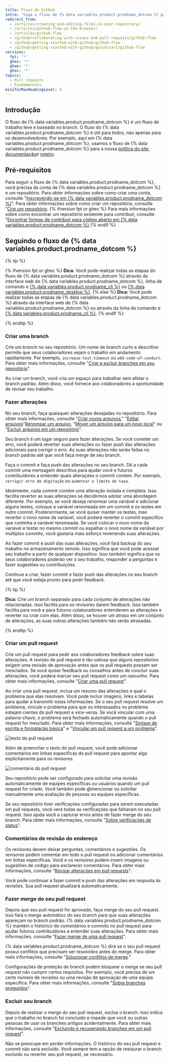```yaml
---
title: Fluxo do GitHub
intro: 'Siga o fluxo de {% data variables.product.prodname_dotcom %} para colaborar em projetos.'
redirect_from:
  - /articles/creating-and-editing-files-in-your-repository/
  - /articles/github-flow-in-the-browser/
  - /articles/github-flow
  - /github/collaborating-with-issues-and-pull-requests/github-flow
  - /github/getting-started-with-github/github-flow
  - /github/getting-started-with-github/quickstart/github-flow
versions:
  fpt: '*'
  ghes: '*'
  ghae: '*'
  ghec: '*'
topics:
  - Pull requests
  - Fundamentals
miniTocMaxHeadingLevel: 3
---
```


## Introdução

O fluxo de {% data variables.product.prodname_dotcom %} é um fluxo de trabalho leve e baseado no branch. O fluxo do {% data variables.product.prodname_dotcom %} é útil para todos, não apenas para os desenvolvedores. Por exemplo, aqui em {% data variables.product.prodname_dotcom %}, usamos o fluxo de {% data variables.product.prodname_dotcom %} para a nossa [política do site](https://github.com/github/site-policy), [documentação](https://github.com/github/docs)e [roteiro](https://github.com/github/roadmap).

## Pré-requisitos

Para seguir o fluxo de {% data variables.product.prodname_dotcom %}, você precisa da conta de {% data variables.product.prodname_dotcom %} e um repositório. Para obter informações sobre como criar uma conta, consulte "[Inscrevendo-se em {% data variables.product.prodname_dotcom %}](/github/getting-started-with-github/signing-up-for-github)". Para obter informações sobre como criar um repositório, consulte "[Crie um repositório](/github/getting-started-with-github/create-a-repo). {% ifversion fpt or ghec %} Para mais informações sobre como encontrar um repositório existente para contribuir, consulte "[Encontrar formas de contribuir para código aberto em {% data variables.product.prodname_dotcom %}](/github/getting-started-with-github/finding-ways-to-contribute-to-open-source-on-github).{% endif %}

## Seguindo o fluxo de {% data variables.product.prodname_dotcom %}

{% tip %}

{% ifversion fpt or ghec %}
**Dica:** Você pode realizar todas as etapas do fluxo de {% data variables.product.prodname_dotcom %} através da interface web de {% data variables.product.prodname_dotcom %}, linha de comando e [{% data variables.product.prodname_cli %}](https://cli.github.com) ou [{% data variables.product.prodname_desktop %}](/free-pro-team@latest/desktop).
{% else %}
**Dica:** Você pode realizar todas as etapas de {% data variables.product.prodname_dotcom %} através da interface web de {% data variables.product.prodname_dotcom %} ou através da linha de comando e [{% data variables.product.prodname_cli %}](https://cli.github.com).
{% endif %}

{% endtip %}

### Criar uma branch

  Crie um branch no seu repositório. Um nome de branch curto e descritivo permite que seus colaboradores vejam o trabalho em andamento rapidamente. Por exemplo, `increase-test-timeout` ou `add-code-of-conduct`. Para obter mais informações, consulte "[Criar e excluir branches em seu repositório](/github/collaborating-with-issues-and-pull-requests/creating-and-deleting-branches-within-your-repository)".

  Ao criar um branch, você cria um espaço para trabalhar sem afetar o branch padrão. Além disso, você fornece aos colaboradores a oportunidade de revisar seu trabalho.

### Fazer alterações

No seu branch, faça quaisquer alterações desejadas no repositório. Para obter mais informações, consulte "[Criar novos arquivos](/articles/creating-new-files)," "[Editar arquivos](/articles/editing-files)"[Renomear um arquivo](/articles/renaming-a-file), "[Mover um arquivo para um novo local](/articles/moving-a-file-to-a-new-location)" ou "[Excluir arquivos em um repositório](/github/managing-files-in-a-repository/deleting-files-in-a-repository)".

Seu branch é um lugar seguro para fazer alterações. Se você cometer um erro, você poderá reverter suas alterações ou fazer push das alterações adicionais para corrigir o erro. As suas alterações não serão feitas no branch padrão até que você faça merge de seu branch.

Faça o commit e faça push das alterações no seu branch. Dê a cada commit uma mensagem descritiva para ajudar você e futuros contribuidores a entender quais alterações o commit contém. Por exemplo, `corrigir erro de digitação` ou `aumentar o limite de taxa`.

Idealmente, cada commit contém uma alteração isolada e completa. Isso facilita reverter as suas alterações se decidirmos adotar uma abordagem diferente. Por exemplo, se você deseja renomear uma variável e adicionar alguns testes, coloque a variável renomeada em um commit e os testes em outro commit. Posteriormente, se você quiser manter os testes, mas reverter o novo nome da variável, você poderá reverter o commit específico que continha a variável renomeada. Se você colocar o novo nome da variável e testar no mesmo commit ou espalhar o novo nome da variável por múltiplos commits, você gastaria mais esforço revertendo suas alterações.

Ao fazer commit e push das suas alterações, você fará backup do seu trabalho no armazenamento remoto. Isso significa que você pode acessar seu trabalho a partir de qualquer dispositivo. Isso também significa que os seus colaboradores poderão ver o seu trabalho, responder a perguntas e fazer sugestões ou contribuições.

Continue a criar, fazer commit e fazer push das alterações no seu branch até que você esteja pronto para pedir feedback.

{% tip %}

**Dica:** Crie um branch separado para cada conjunto de alterações não relacionadas. Isso facilita para os revisores darem feedback. Isso também facilita para você e para futuros colaboradores entenderem as alterações e reverter ou criar com elas. Além disso, se houver um atraso em um conjunto de alterações, as suas outras alterações também não serão atrasadas.

{% endtip %}

### Criar um pull request

Crie um pull request para pedir aos colaboradores feedback sobre suas alterações. A revisão de pull request é tão valiosa que alguns repositórios exigem uma revisão de aprovação antes que os pull requests possam ser mesclados. Se você quiser feedback ou conselhos antes de concluir suas alterações, você poderá marcar seu pull request como um rascunho. Para obter mais informações, consulte "[Criar uma pull request](/articles/creating-a-pull-request)".

Ao criar uma pull request, inclua um resumo das alterações e qual o problema que elas resolvem. Você pode incluir imagens, links e tabelas para ajudar a transmitir estas informações. Se o seu pull request resolve um problema, vincule o problema para que os interessados no problema estejam cientes do pull request e vice-versa. Se você vincular com uma palavra-chave, o problema será fechado automaticamente quando o pull request for mesclado. Para obter mais informações, consulte "[Sintaxe de escrita e formatação básica](/github/writing-on-github/basic-writing-and-formatting-syntax)" e "[Vincular um pull request a um problema](/github/managing-your-work-on-github/linking-a-pull-request-to-an-issue)".

![texto do pull request](/assets/images/help/pull_requests/pull-request-body.png)

Além de preencher o texto do pull request, você pode adicionar comentários em linhas específicas do pull request para apontar algo explicitamente para os revisores.

![comentário do pull request](/assets/images/help/pull_requests/pull-request-comment.png)

Seu repositório pode ser configurado para solicitar uma revisão automaticamente de equipes específicas ou usuários quando um pull request for criado. Você também pode @mencionar ou solicitar manualmente uma avaliação de pessoas ou equipes específicas.

Se seu repositório tiver verificações configuradas para serem executadas em pull requests, você verá todas as verificações que falharam no seu pull request. Isso ajuda você a capturar erros antes de fazer merge do seu branch. Para obter mais informações, consulte "[Sobre verificações de status](/github/collaborating-with-issues-and-pull-requests/about-status-checks)".

### Comentários de revisão do endereço

Os revisores devem deixar perguntas, comentários e sugestões. Os revisores podem comentar em todo o pull request ou adicionar comentários em linhas específicas. Você e os revisores podem inserir imagens ou sugestões de código para esclarecer comentários. Para obter mais informações, consulte "[Revisar alterações em pull requests](/github/collaborating-with-issues-and-pull-requests/reviewing-changes-in-pull-requests)".

Você pode continuar a fazer commit e push das alterações em resposta às revisões. Sua pull request atualizará automaticamente.

### Fazer merge do seu pull request

Depois que seu pull request for aprovado, faça merge do seu pull request. Isso fará o merge automático do seu branch para que suas alterações apareçam no branch padrão. {% data variables.product.prodname_dotcom %} mantém o histórico de comentários e commits no pull request para ajudar futuros contribuidores a entender suas alterações. Para obter mais informações, consulte "[Fazer merge de uma pull request](/pull-requests/collaborating-with-pull-requests/incorporating-changes-from-a-pull-request/merging-a-pull-request)".

{% data variables.product.prodname_dotcom %} dirá se o seu pull request possui conflitos que precisam ser resolvidos antes do merge. Para obter mais informações, consulte "[Solucionar conflitos de merge](/github/collaborating-with-issues-and-pull-requests/addressing-merge-conflicts)."

Configurações de proteção de branch podem bloquear o merge se seu pull request não cumprir certos requisitos. Por exemplo, você precisa de um certo número de revisões ou uma revisão de aprovação de uma equipe específica. Para obter mais informações, consulte "[Sobre branches protegidos](/github/administering-a-repository/about-protected-branches)".

### Excluir seu branch

Depois de realizar o merge do seu pull request, exclua o branch. Isso indica que o trabalho no branch foi concluído e impede que você ou outras pessoas de usar os branches antigos acidentalmente. Para obter mais informações, consulte "[Excluindo e recuperando branches em um pull request](/github/administering-a-repository/deleting-and-restoring-branches-in-a-pull-request)".

Não se preocupe em perder informações. O histórico do seu pull request e commit não será excluído. Você sempre tem a opção de restaurar o branch excluído ou reverter seu pull request, se necessário.
